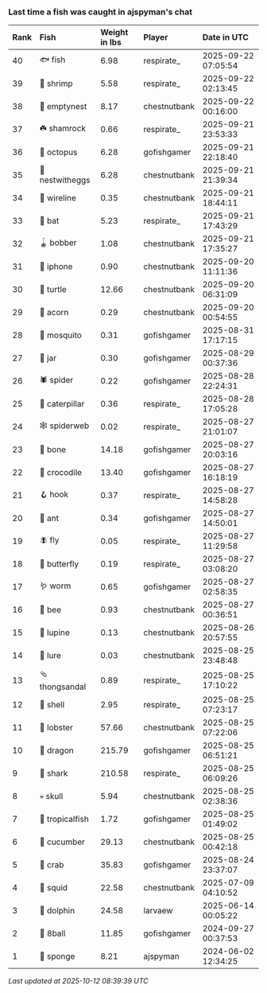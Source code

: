 ### Last time a fish was caught in ajspyman's chat

| Rank | Fish            | Weight in lbs | Player       | Date in UTC         |
|:-----|:----------------|:--------------|:-------------|:--------------------|
| 40   | 🐟 fish         | 6.98          | respirate_   | 2025-09-22 07:05:54 |
| 39   | 🦐 shrimp       | 5.58          | respirate_   | 2025-09-22 02:13:45 |
| 38   | 🪹 emptynest    | 8.17          | chestnutbank | 2025-09-22 00:16:00 |
| 37   | ☘️ shamrock      | 0.66          | respirate_   | 2025-09-21 23:53:33 |
| 36   | 🐙 octopus      | 6.28          | gofishgamer  | 2025-09-21 22:18:40 |
| 35   | 🪺 nestwitheggs | 6.28          | chestnutbank | 2025-09-21 21:39:34 |
| 34   | 🧵 wireline     | 0.35          | chestnutbank | 2025-09-21 18:44:11 |
| 33   | 🦇 bat          | 5.23          | respirate_   | 2025-09-21 17:43:29 |
| 32   | 🪀 bobber       | 1.08          | chestnutbank | 2025-09-21 17:35:27 |
| 31   | 📱 iphone       | 0.90          | chestnutbank | 2025-09-20 11:11:36 |
| 30   | 🐢 turtle       | 12.66         | chestnutbank | 2025-09-20 06:31:09 |
| 29   | 🌰 acorn        | 0.29          | chestnutbank | 2025-09-20 00:54:55 |
| 28   | 🦟 mosquito     | 0.31          | gofishgamer  | 2025-08-31 17:17:15 |
| 27   | 🫙 jar          | 0.30          | gofishgamer  | 2025-08-29 00:37:36 |
| 26   | 🕷️ spider        | 0.22          | gofishgamer  | 2025-08-28 22:24:31 |
| 25   | 🐛 caterpillar  | 0.36          | respirate_   | 2025-08-28 17:05:28 |
| 24   | 🕸️ spiderweb     | 0.02          | respirate_   | 2025-08-27 21:01:07 |
| 23   | 🦴 bone         | 14.18         | gofishgamer  | 2025-08-27 20:03:16 |
| 22   | 🐊 crocodile    | 13.40         | gofishgamer  | 2025-08-27 16:18:19 |
| 21   | 🪝 hook         | 0.37          | respirate_   | 2025-08-27 14:58:28 |
| 20   | 🐜 ant          | 0.34          | gofishgamer  | 2025-08-27 14:50:01 |
| 19   | 🪰 fly          | 0.05          | respirate_   | 2025-08-27 11:29:58 |
| 18   | 🦋 butterfly    | 0.19          | respirate_   | 2025-08-27 03:08:20 |
| 17   | 🪱 worm         | 0.65          | gofishgamer  | 2025-08-27 02:58:35 |
| 16   | 🐝 bee          | 0.93          | chestnutbank | 2025-08-27 00:36:51 |
| 15   | 🪻 lupine       | 0.13          | chestnutbank | 2025-08-26 20:57:55 |
| 14   | 🎏 lure         | 0.03          | chestnutbank | 2025-08-25 23:48:48 |
| 13   | 🩴 thongsandal  | 0.89          | respirate_   | 2025-08-25 17:10:22 |
| 12   | 🐚 shell        | 2.95          | respirate_   | 2025-08-25 07:23:17 |
| 11   | 🦞 lobster      | 57.66         | chestnutbank | 2025-08-25 07:22:06 |
| 10   | 🐉 dragon       | 215.79        | gofishgamer  | 2025-08-25 06:51:21 |
| 9    | 🦈 shark        | 210.58        | respirate_   | 2025-08-25 06:09:26 |
| 8    | 💀 skull        | 5.94          | chestnutbank | 2025-08-25 02:38:36 |
| 7    | 🐠 tropicalfish | 1.72          | gofishgamer  | 2025-08-25 01:49:02 |
| 6    | 🥒 cucumber     | 29.13         | chestnutbank | 2025-08-25 00:42:18 |
| 5    | 🦀 crab         | 35.83         | gofishgamer  | 2025-08-24 23:37:07 |
| 4    | 🦑 squid        | 22.58         | chestnutbank | 2025-07-09 04:10:52 |
| 3    | 🐬 dolphin      | 24.58         | larvaew      | 2025-06-14 00:05:22 |
| 2    | 🎱 8ball        | 11.85         | gofishgamer  | 2024-09-27 00:37:53 |
| 1    | 🧽 sponge       | 8.21          | ajspyman     | 2024-06-02 12:34:25 |

_Last updated at 2025-10-12 08:39:39 UTC_